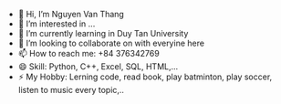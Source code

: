 - 👋 Hi, I’m Nguyen Van Thang
- 👀 I’m interested in ...
- 🌱 I’m currently learning in Duy Tan University
- 💞️ I’m looking to collaborate on with everyine here
- 📫 How to reach me: +84 376342769
- 😄 Skill: Python, C++, Excel, SQL, HTML,...
- ⚡ My Hobby: Lerning code, read book, play batminton, play soccer, listen to music every topic,..

<!---
thangnguyen120205/thangnguyen120205 is a ✨ special ✨ repository because its `README.md` (this file) appears on your GitHub profile.
You can click the Preview link to take a look at your changes.
--->
